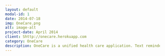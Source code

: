 ```yaml
---
layout: default
modal-id: 1
date: 2014-07-18
img: OneCare.png
alt: image-alt
project-date: April 2014
client: Shttp://onecare.herokuapp.com
category: OneCare
description: OneCare is a unified health care application. Text reminders for refills and daily prescription dosage. Google maps API for nearest pharmacies. Machine Learning algorithm for specialist recommendations based off user inputted symptoms.
---
```

